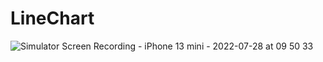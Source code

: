 # LineChart

![Simulator Screen Recording - iPhone 13 mini - 2022-07-28 at 09 50 33](https://user-images.githubusercontent.com/1781289/181397283-3c49144c-7754-4740-a6fd-162056d1f09d.gif)

